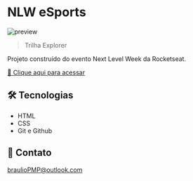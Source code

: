 # NLW eSports

![preview](./.github/preview.png)

> Trilha Explorer

Projeto construído do evento Next Level Week da Rocketseat.

[🔗 Clique aqui para acessar](https://brauliolozano.github.io/nlw-esports-explorer/)


## 🛠 Tecnologias

- HTML
- CSS
- Git e Github

## 💛 Contato

braulioPMP@outlook.com